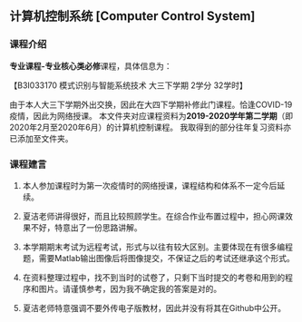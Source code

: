 ## 计算机控制系统 [Computer Control System]

### 课程介绍

**专业课程-专业核心类必修**课程，具体信息为：

【B3I033170 模式识别与智能系统技术 大三下学期 2学分 32学时】

由于本人大三下学期外出交换，因此在大四下学期补修此门课程。恰逢COVID-19疫情，因此为网络授课。
本文件夹对应课程资料为**2019-2020学年第二学期**（即2020年2月至2020年6月）的计算机控制课程。
我取得到的部分往年复习资料亦已添加至文件夹。

### 课程建言

1. 本人参加课程时为第一次疫情时的网络授课，课程结构和体系不一定今后延续。

2. 夏洁老师讲得很好，而且比较照顾学生。在综合作业布置过程中，担心网课效果不好，特意出了一份思路讲解。

3. 本学期期末考试为远程考试，形式与以往有较大区别。主要体现在有很多编程题，需要Matlab输出图像后将图像提交，不保证之后的考试还继承这个形式。

4. 在资料整理过程中，找不到当时的试卷了，只剩下当时提交的考卷和用到的程序和图片。请谨慎参考，因为我不确定我的答案是对的。

5. 夏洁老师特意强调不要外传电子版教材，因此并没有将其在Github中公开。
